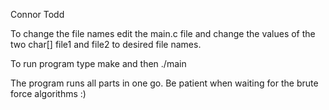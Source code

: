 Connor Todd

To change the file names edit the main.c file and change the values of the two char[]
file1 and file2 to desired file names.

To run program type make and then ./main

The program runs all parts in one go. Be patient when waiting for the brute
force algorithms :)